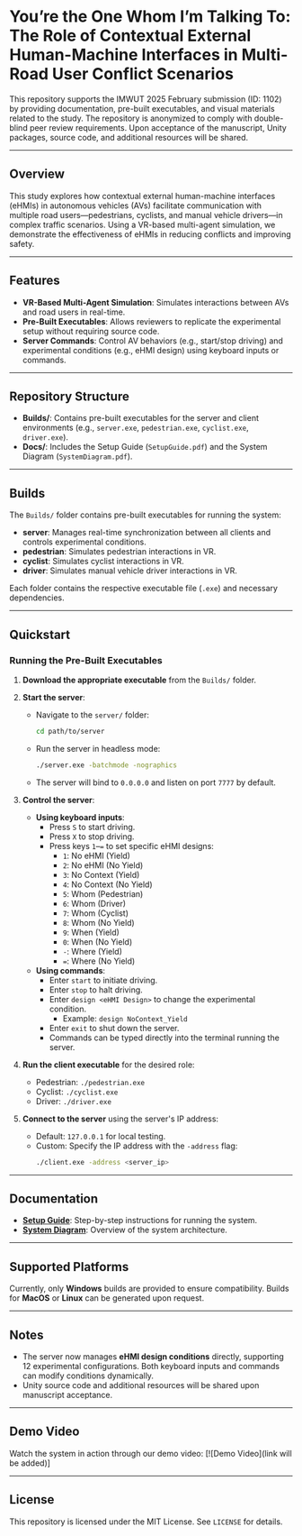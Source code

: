 # You’re the One Whom I’m Talking To: The Role of Contextual External Human-Machine Interfaces in Multi-Road User Conflict Scenarios

This repository supports the IMWUT 2025 February submission (ID: 1102) by providing documentation, pre-built executables, and visual materials related to the study. The repository is anonymized to comply with double-blind peer review requirements. Upon acceptance of the manuscript, Unity packages, source code, and additional resources will be shared.

---

## Overview
This study explores how contextual external human-machine interfaces (eHMIs) in autonomous vehicles (AVs) facilitate communication with multiple road users—pedestrians, cyclists, and manual vehicle drivers—in complex traffic scenarios. Using a VR-based multi-agent simulation, we demonstrate the effectiveness of eHMIs in reducing conflicts and improving safety.

---

## Features
- **VR-Based Multi-Agent Simulation**: Simulates interactions between AVs and road users in real-time.
- **Pre-Built Executables**: Allows reviewers to replicate the experimental setup without requiring source code.
- **Server Commands**: Control AV behaviors (e.g., start/stop driving) and experimental conditions (e.g., eHMI design) using keyboard inputs or commands.

---

## Repository Structure
- **Builds/**: Contains pre-built executables for the server and client environments (e.g., `server.exe`, `pedestrian.exe`, `cyclist.exe`, `driver.exe`).
- **Docs/**: Includes the Setup Guide (`SetupGuide.pdf`) and the System Diagram (`SystemDiagram.pdf`).

---

## Builds
The `Builds/` folder contains pre-built executables for running the system:
- **server**: Manages real-time synchronization between all clients and controls experimental conditions.
- **pedestrian**: Simulates pedestrian interactions in VR.
- **cyclist**: Simulates cyclist interactions in VR.
- **driver**: Simulates manual vehicle driver interactions in VR.

Each folder contains the respective executable file (`.exe`) and necessary dependencies.

---

## Quickstart

### Running the Pre-Built Executables
1. **Download the appropriate executable** from the `Builds/` folder.
2. **Start the server**:
   - Navigate to the `server/` folder:
     ```bash
     cd path/to/server
     ```
   - Run the server in headless mode:
     ```bash
     ./server.exe -batchmode -nographics
     ```
   - The server will bind to `0.0.0.0` and listen on port `7777` by default.

3. **Control the server**:
   - **Using keyboard inputs**:
     - Press `S` to start driving.
     - Press `X` to stop driving.
     - Press keys `1`–`=` to set specific eHMI designs:
       - `1`: No eHMI (Yield)
       - `2`: No eHMI (No Yield)
       - `3`: No Context (Yield)
       - `4`: No Context (No Yield)
       - `5`: Whom (Pedestrian)
       - `6`: Whom (Driver)
       - `7`: Whom (Cyclist)
       - `8`: Whom (No Yield)
       - `9`: When (Yield)
       - `0`: When (No Yield)
       - `-`: Where (Yield)
       - `=`: Where (No Yield)
   - **Using commands**:
     - Enter `start` to initiate driving.
     - Enter `stop` to halt driving.
     - Enter `design <eHMI Design>` to change the experimental condition.
       - Example: `design NoContext_Yield`
     - Enter `exit` to shut down the server.
     - Commands can be typed directly into the terminal running the server.

4. **Run the client executable** for the desired role:
   - Pedestrian: `./pedestrian.exe`
   - Cyclist: `./cyclist.exe`
   - Driver: `./driver.exe`

5. **Connect to the server** using the server's IP address:
   - Default: `127.0.0.1` for local testing.
   - Custom: Specify the IP address with the `-address` flag:
     ```bash
     ./client.exe -address <server_ip>
     ```

---

## Documentation
- **[Setup Guide](Docs/SetupGuide.pdf)**: Step-by-step instructions for running the system.
- **[System Diagram](Docs/SystemDiagram.pdf)**: Overview of the system architecture.

---

## Supported Platforms
Currently, only **Windows** builds are provided to ensure compatibility. Builds for **MacOS** or **Linux** can be generated upon request.

---

## Notes
- The server now manages **eHMI design conditions** directly, supporting 12 experimental configurations. Both keyboard inputs and commands can modify conditions dynamically.
- Unity source code and additional resources will be shared upon manuscript acceptance.

---

## Demo Video
Watch the system in action through our demo video:
[![Demo Video](link will be added)]

---

## License
This repository is licensed under the MIT License. See `LICENSE` for details.

